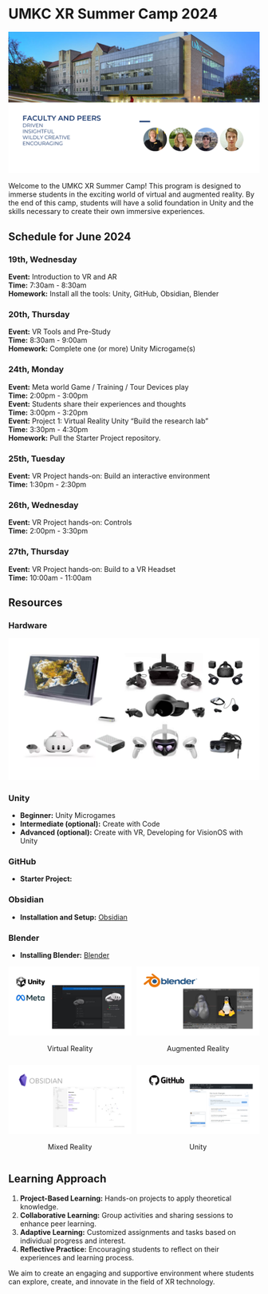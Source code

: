 # UMKC XR Summer Camp 2024

![A photo of the outside of the Plaster Free Enterprise and Research Center at UMKC](6.png)

Welcome to the UMKC XR Summer Camp! This program is designed to immerse students in the exciting world of virtual and augmented reality. By the end of this camp, students will have a solid foundation in Unity and the skills necessary to create their own immersive experiences.

## Schedule for June 2024

### 19th, Wednesday
**Event:** Introduction to VR and AR  
**Time:** 7:30am - 8:30am  
**Homework:** Install all the tools: Unity, GitHub, Obsidian, Blender

### 20th, Thursday
**Event:** VR Tools and Pre-Study  
**Time:** 8:30am - 9:00am  
**Homework:** Complete one (or more) Unity Microgame(s)

### 24th, Monday
**Event:** Meta world Game / Training / Tour Devices play  
**Time:** 2:00pm - 3:00pm  
**Event:** Students share their experiences and thoughts  
**Time:** 3:00pm - 3:20pm  
**Event:** Project 1: Virtual Reality Unity “Build the research lab”  
**Time:** 3:30pm - 4:30pm  
**Homework:** Pull the Starter Project repository.

### 25th, Tuesday
**Event:** VR Project hands-on: Build an interactive environment  
**Time:** 1:30pm - 2:30pm  

### 26th, Wednesday
**Event:** VR Project hands-on: Controls  
**Time:** 2:00pm - 3:30pm  

### 27th, Thursday
**Event:** VR Project hands-on: Build to a VR Headset  
**Time:** 10:00am - 11:00am  

## Resources

### Hardware

![A combination of many photos of headsets and displays.](14.png)

### Unity
- **Beginner:** Unity Microgames
- **Intermediate (optional):** Create with Code
- **Advanced (optional):** Create with VR, Developing for VisionOS with Unity

### GitHub
- **Starter Project:**

### Obsidian
- **Installation and Setup:** [Obsidian](https://obsidian.md)

### Blender
- **Installing Blender:** [Blender](https://www.blender.org)

<div style="display: grid; grid-template-columns: repeat(2, 1fr); gap: 10px;">
  <div>
    <img src="27.png" alt="Virtual Reality" style="width: 100%; height: auto;">
    <p style="text-align: center;">Virtual Reality</p>
  </div>
  <div>
    <img src="28.png" alt="Augmented Reality" style="width: 100%; height: auto;">
    <p style="text-align: center;">Augmented Reality</p>
  </div>
  <div>
    <img src="29.png" alt="Mixed Reality" style="width: 100%; height: auto;">
    <p style="text-align: center;">Mixed Reality</p>
  </div>
  <div>
    <img src="30.png" alt="Unity" style="width: 100%; height: auto;">
    <p style="text-align: center;">Unity</p>
  </div>
</div>

## Learning Approach

1. **Project-Based Learning:** Hands-on projects to apply theoretical knowledge.
2. **Collaborative Learning:** Group activities and sharing sessions to enhance peer learning.
3. **Adaptive Learning:** Customized assignments and tasks based on individual progress and interest.
4. **Reflective Practice:** Encouraging students to reflect on their experiences and learning process.

We aim to create an engaging and supportive environment where students can explore, create, and innovate in the field of XR technology.
